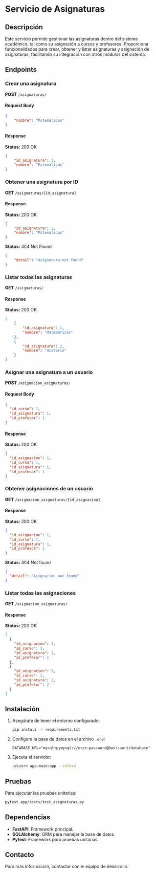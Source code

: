 # Servicio de Asignaturas

## Descripción

Este servicio permite gestionar las asignaturas dentro del sistema académico, tal como su asignación a cursos y profesores. Proporciona funcionalidades para crear, obtener y listar asignaturas y asignación de asignaturas, facilitando su integración con otros módulos del sistema.

## Endpoints

### Crear una asignatura

**POST** `/asignaturas/`

#### Request Body

```json
{
    "nombre": "Matemáticas"
}
```

#### Response

**Status:** 200 OK

```json
{
    "id_asignatura": 1,
    "nombre": "Matemáticas"
}
```

### Obtener una asignatura por ID

**GET** `/asignaturas/{id_asignatura}`

#### Response

**Status:** 200 OK

```json
{
    "id_asignatura": 1,
    "nombre": "Matemáticas"
}
```

**Status:** 404 Not Found

```json
{
    "detail": "Asignatura not found"
}
```

### Listar todas las asignaturas

**GET** `/asignaturas/`

#### Response

**Status:** 200 OK

```json
[
    {
        "id_asignatura": 1,
        "nombre": "Matemáticas"
    },
    {
        "id_asignatura": 2,
        "nombre": "Historia"
    }
]
```

### Asignar una asignatura a un usuario

**POST** `/asignacion_asignaturas/`

#### Request Body

```json
{
  "id_curso": 1,
  "id_asignatura": 1,
  "id_profesor": 1
}
```

#### Response

**Status:** 200 OK

```json
{
  "id_asignacion": 1,
  "id_curso": 1,
  "id_asignatura": 1,
  "id_profesor": 1
}
```

### Obtener asignaciones de un usuario

**GET** `/asignacion_asignaturas/{id_asignacion}`

#### Response

**Status:** 200 OK

```json
{
  "id_asignacion": 1,
  "id_curso": 1,
  "id_asignatura": 1,
  "id_profesor": 1
}
```

**Status:** 404 Not found

```json
{
  "detail": "Asignacion not found"
}
```

### Listar todas las asignaciones

**GET** `/asignacion_asignaturas/`

#### Response

**Status:** 200 OK

```json
[
  {
    "id_asignacion": 1,
    "id_curso": 1,
    "id_asignatura": 1,
    "id_profesor": 1
  },
  {
    "id_asignacion": 2,
    "id_curso": 2,
    "id_asignatura": 2,
    "id_profesor": 2
  }
]
```

## Instalación

1. Asegúrate de tener el entorno configurado:

     ```bash
     pip install -r requirements.txt
     ```
2. Configura la base de datos en el archivo `.env`:

     ```env
     DATABASE_URL="mysql+pymysql://user:password@host:port/database"
     ```
3. Ejecuta el servidor:

     ```bash
     uvicorn app.main:app --reload
     ```

## Pruebas

Para ejecutar las pruebas unitarias:

```bash
pytest app/tests/test_asignaturas.py
```

## Dependencias

* **FastAPI**: Framework principal.
* **SQLAlchemy**: ORM para manejar la base de datos.
* **Pytest**: Framework para pruebas unitarias.

## Contacto

Para más información, contactar con el equipo de desarrollo.

